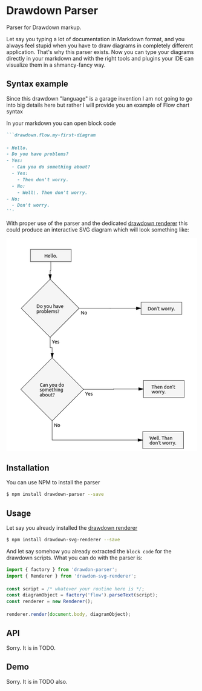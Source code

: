 # Drawdown Parser
Parser for Drawdown markup.

Let say you typing a lot of documentation in Markdown format, and you always feel stupid when you have to draw  diagrams in completely different application. That's why this parser exists. Now you can type your diagrams directly in your markdown and with the right tools and plugins your IDE can visualize them in a shmancy-fancy way.

## Syntax example
Since this drawdown "language" is a garage invention I am not going to go into big details here but rather I will provide you an example of Flow chart syntax

In your markdown you can open block code

```markdown
```drawdown.flow.my-first-diagram

- Hello.
- Do you have problems?
- Yes:
  - Can you do something about?
  - Yes:
    - Then don't worry.
  - No:
    - Well\. Then don't worry.
- No:
  - Don't worry.
``'
```

With proper use of the parser and the dedicated [drawdown renderer][6f03d088] this could produce an interactive SVG diagram which will look something like:

  [6f03d088]: https://github.com/lyubo-slavilov/drawdown-svg-render "drawdown-svg-render"

![Example diagram](assets/example-flow-diagram.png)

## Installation

You can use NPM to install the parser

```bash
$ npm install drawdown-parser --save
```

## Usage
Let say you already installed the [drawdown renderer][6f03d088]

```bash
$ npm install drawdown-svg-renderer --save
```

And let say somehow you already extracted the `block code` for the drawdown scripts. What you can do with the parser is:

```javascript
import { factory } from 'drawdon-parser';
import { Renderer } from 'drawdon-svg-renderer';

const script = /* whatever your routine here is */;
const diagramObject = factory('flow').parseText(script);
const renderer = new Renderer();

renderer.render(document.body, diagramObject);
```

## API
Sorry. It is in TODO.

## Demo
Sorry. It is in TODO also.
